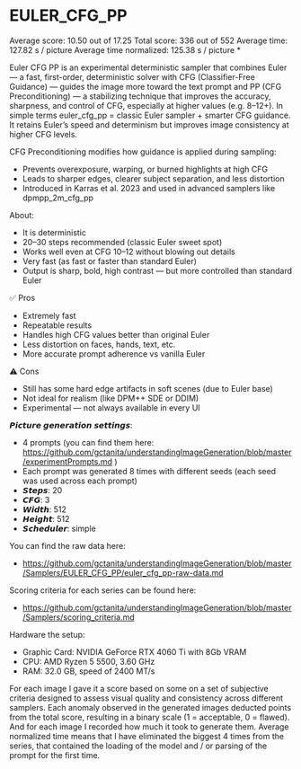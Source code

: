 # EULER_CFG_PP

Average score:	10.50	out of 17.25
Total score:	336	out of 552
Average time: 	127.82	s / picture
Average time normalized:	125.38	s / picture *


Euler CFG PP is an experimental deterministic sampler that combines Euler — a fast, first-order, deterministic solver with CFG (Classifier-Free Guidance) — guides the image more toward the text prompt and PP (CFG Preconditioning) — a stabilizing technique that improves the accuracy, sharpness, and control of CFG, especially at higher values (e.g. 8–12+). In simple terms euler_cfg_pp = classic Euler sampler + smarter CFG guidance. It retains Euler’s speed and determinism but improves image consistency at higher CFG levels.

CFG Preconditioning modifies how guidance is applied during sampling:
- Prevents overexposure, warping, or burned highlights at high CFG
- Leads to sharper edges, clearer subject separation, and less distortion
- Introduced in Karras et al. 2023 and used in advanced samplers like dpmpp_2m_cfg_pp

About:
- It is deterministic
- 20–30 steps recommended (classic Euler sweet spot)
- Works well even at CFG 10–12 without blowing out details
- Very fast (as fast or faster than standard Euler)
- Output is sharp, bold, high contrast — but more controlled than standard Euler

✅ Pros
- Extremely fast
- Repeatable results
- Handles high CFG values better than original Euler
- Less distortion on faces, hands, text, etc.
- More accurate prompt adherence vs vanilla Euler

⚠️ Cons
- Still has some hard edge artifacts in soft scenes (due to Euler base)
- Not ideal for realism (like DPM++ SDE or DDIM)
- Experimental — not always available in every UI


𝙋𝙞𝙘𝙩𝙪𝙧𝙚 𝙜𝙚𝙣𝙚𝙧𝙖𝙩𝙞𝙤𝙣 𝙨𝙚𝙩𝙩𝙞𝙣𝙜𝙨:
- 4 prompts (you can find them here: https://github.com/gctanita/understandingImageGeneration/blob/master/experimentPrompts.md )
- Each prompt was generated 8 times with different seeds (each seed was used across each prompt)
- 𝙎𝙩𝙚𝙥𝙨: 20
- 𝘾𝙁𝙂: 3
- 𝙒𝙞𝙙𝙩𝙝: 512
- 𝙃𝙚𝙞𝙜𝙝𝙩: 512
- 𝙎𝙘𝙝𝙚𝙙𝙪𝙡𝙚𝙧: simple


You can find the raw data here: 
- https://github.com/gctanita/understandingImageGeneration/blob/master/Samplers/EULER_CFG_PP/euler_cfg_pp-raw-data.md


Scoring criteria for each series can be found here:
- https://github.com/gctanita/understandingImageGeneration/blob/master/Samplers/scoring_criteria.md


Hardware the setup:
- Graphic Card: NVIDIA GeForce RTX 4060 Ti with 8Gb VRAM 
- CPU: AMD Ryzen 5 5500, 3.60 GHz
- RAM: 32.0 GB, speed of 2400 MT/s 


For each image I gave it a score based on some on a set of subjective criteria designed to assess visual quality and consistency across different samplers. Each anomaly observed in the generated images deducted points from the total score, resulting in a binary scale (1 = acceptable, 0 = flawed). And for each image I recorded how much it took to generate them. Average normalized time means that I have eliminated the biggest 4 times from the series, that contained the loading of the model and / or parsing of the prompt for the first time. 